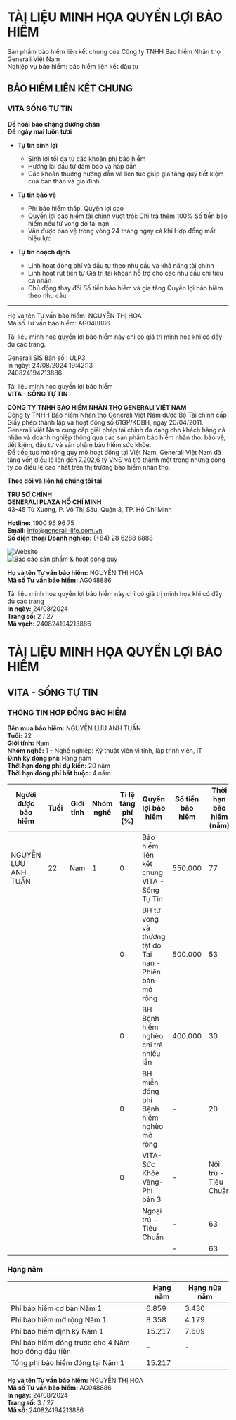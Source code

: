 # TÀI LIỆU MINH HỌA QUYỀN LỢI BẢO HIỂM
Sản phẩm bảo hiểm liên kết chung của Công ty TNHH Bảo hiểm Nhân thọ Generali Việt Nam  
Nghiệp vụ bảo hiểm: bảo hiểm liên kết đầu tư

## BẢO HIỂM LIÊN KẾT CHUNG
### VITA SỐNG TỰ TIN
**Để hoài bảo chặng đường chân**  
**Để ngày mai luôn tươi**

- **Tự tin sinh lợi**
  - Sinh lợi tối đa từ các khoản phí bảo hiểm
  - Hướng lãi đầu tư đảm bảo và hấp dẫn
  - Các khoản thưởng hướng dẫn và liên tục giúp gia tăng quý tiết kiệm của bản thân và gia đình

- **Tự tin bảo vệ**
  - Phí bảo hiểm thấp, Quyền lợi cao
  - Quyền lợi bảo hiểm tài chính vượt trội: Chi trả thêm 100% Số tiền bảo hiểm nếu tử vong do tai nạn
  - Văn được bảo vệ trong vòng 24 tháng ngay cả khi Hợp đồng mất hiệu lực

- **Tự tin hoạch định**
  - Linh hoạt đóng phí và đầu tư theo nhu cầu và khả năng tài chính
  - Linh hoạt rút tiền từ Giá trị tài khoản hỗ trợ cho các nhu cầu chi tiêu cá nhân
  - Chủ động thay đổi Số tiền bảo hiểm và gia tăng Quyền lợi bảo hiểm theo nhu cầu

---

Họ và tên Tư vấn bảo hiểm: NGUYỄN THỊ HOA  
Mã số Tư vấn bảo hiểm: AG048886  

Tài liệu minh họa quyền lợi bảo hiểm này chỉ có giá trị minh họa khi có đầy đủ các trang.

Generali SIS Bản số : ULP3  
In ngày: 24/08/2024 19:42:13  
240824194213886

Tài liệu minh họa quyền lợi bảo hiểm  
**VITA - SỐNG TỰ TIN**

**CÔNG TY TNHH BẢO HIỂM NHÂN THỌ GENERALI VIỆT NAM**  
Công ty TNHH Bảo hiểm Nhân thọ Generali Việt Nam được Bộ Tài chính cấp Giấy phép thành lập và hoạt động số 61GP/KDBH, ngày 20/04/2011. Generali Việt Nam cung cấp giải pháp tài chính đa dạng cho khách hàng cá nhân và doanh nghiệp thông qua các sản phẩm bảo hiểm nhân thọ: bảo vệ, tiết kiệm, đầu tư và sản phẩm bảo hiểm sức khỏe.  
Để tiếp tục mở rộng quy mô hoạt động tại Việt Nam, Generali Việt Nam đã tăng vốn điều lệ lên đến 7.202,6 tỷ VNĐ và trở thành một trong những công ty có điều lệ cao nhất trên thị trường bảo hiểm nhân thọ.

**Theo dõi và liên hệ chúng tôi tại**

**TRỤ SỞ CHÍNH**  
**GENERALI PLAZA HỒ CHÍ MINH**  
43-45 Từ Xương, P. Võ Thị Sáu, Quận 3, TP. Hồ Chí Minh  

**Hotline:** 1900 96 96 75  
**Email:** info@generali-life.com.vn  
**Số điện thoại Doanh nghiệp:** (+84) 28 6288 6888  

![Website](https://generali.vn)  
![Báo cáo sản phẩm & hoạt động quỹ](https://generali.vn/lai-suat)

**Họ và tên Tư vấn bảo hiểm:** NGUYỄN THỊ HOA  
**Mã số Tư vấn bảo hiểm:** AG048886  

Tài liệu minh họa quyền lợi bảo hiểm này chỉ có giá trị minh họa khi có đầy đủ các trang  
**In ngày:** 24/08/2024  
**Trang số:** 2 / 27   
**Mã vạch:** 240824194213886

# TÀI LIỆU MINH HỌA QUYỀN LỢI BẢO HIỂM
## VITA - SỐNG TỰ TIN

### THÔNG TIN HỢP ĐỒNG BẢO HIỂM

**Bên mua bảo hiểm:** NGUYỄN LƯU ANH TUẤN  
**Tuổi:** 22  
**Giới tính:** Nam  
**Nhóm nghề:** 1 - Nghề nghiệp: Kỹ thuật viên vi tính, lập trình viên, IT  
**Định kỳ đóng phí:** Hàng năm  
**Thời hạn đóng phí dự kiến:** 20 năm  
**Thời hạn đóng phí bắt buộc:** 4 năm  

| Người được bảo hiểm       | Tuổi | Giới tính | Nhóm nghề | Tỉ lệ tăng phí (%) | Quyền lợi bảo hiểm                           | Số tiền bảo hiểm | Thời hạn bảo hiểm (năm) | Phí BH hàng năm |
|---------------------------|------|-----------|-----------|--------------------|-----------------------------------------------|-----------------|--------------------------|-----------------|
| NGUYỄN LƯU ANH TUẤN     | 22   | Nam       | 1         | 0                  | Bảo hiểm liên kết chung VITA - Sống Tự Tin | 550.000         | 77                       | 6.859           |
|                           |      |           |           | 0                  | BH tử vong và thương tật do Tai nạn - Phiên bản mở rộng | 500.000         | 53                       | 1.375           |
|                           |      |           |           | 0                  | BH Bệnh hiểm nghèo chỉ trả nhiều lần        | 400.000         | 30                       | 1.240           |
|                           |      |           |           | 0                  | BH miễn đóng phí Bệnh hiểm nghèo mở rộng    | -               | 20                       | 257             |
|                           |      |           |           | 0                  | VITA-Sức Khỏe Vàng-Phí bản 3               | -               | Nội trú - Tiêu Chuẩn     | -               |
|                           |      |           |           |                    | Ngoại trú - Tiêu Chuẩn                      | -               | 63                       | 3.684           |
|                           |      |           |           |                    |                                              | -               | 63                       | 1.802           |

### Hạng năm

|                | Hạng năm | Hạng nữa năm |
|----------------|----------|---------------|
| Phí bảo hiểm cơ bản Năm 1 | 6.859    | 3.430          |
| Phí bảo hiểm mở rộng Năm 1 | 8.358    | 4.179          |
| Phí bảo hiểm định kỳ Năm 1 | 15.217   | 7.609          |
| Phí bảo hiểm đóng trước cho 4 Năm hợp đồng đầu tiên | -        | -               |
| Tổng phí bảo hiểm đóng tại Năm 1 | 15.217   |              |

**Họ và tên Tư vấn bảo hiểm:** NGUYỄN THỊ HOA  
**Mã số Tư vấn bảo hiểm:** AG048886  
**In ngày:** 24/08/2024  
**Trang số:** 3 / 27  
**Mã số:** 240824194213886